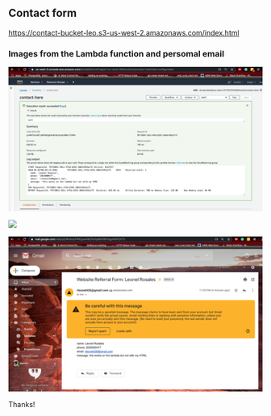 ## Contact form ##
 
 https://contact-bucket-leo.s3-us-west-2.amazonaws.com/index.html 
 
 ### Images from the Lambda function and persomal email ###
 ![working in Lambda](https://github.com/leonelRos/MK-Contact-form/blob/master/img/Screen%20Shot%202020-04-01%20at%2011.05.51%20PM.png)
 
 ![](https://github.com/leonelRos/MK-Contact-form/blob/master/img/Screen%20Shot%202020-04-01%20at%2011.10.18%20PM.png)
 
 
![](https://github.com/leonelRos/MK-Contact-form/blob/master/img/Screen%20Shot%202020-04-01%20at%2011.10.32%20PM.png)

Thanks!
